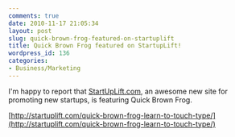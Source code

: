 ```yaml
---
comments: true
date: 2010-11-17 21:05:34
layout: post
slug: quick-brown-frog-featured-on-startuplift
title: Quick Brown Frog featured on StartupLift!
wordpress_id: 136
categories:
- Business/Marketing
---
```


I'm happy to report that [StartUpLift.com](http://StartupLift.com), an awesome new site for promoting new startups, is featuring Quick Brown Frog.

[http://startuplift.com/quick-brown-frog-learn-to-touch-type/](http://startuplift.com/quick-brown-frog-learn-to-touch-type/)
